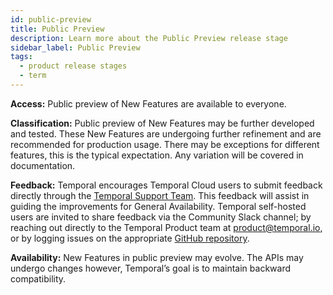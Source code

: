 ```yaml
---
id: public-preview
title: Public Preview
description: Learn more about the Public Preview release stage
sidebar_label: Public Preview
tags:
  - product release stages
  - term
---
```


**Access:** Public preview of New Features are available to everyone.

**Classification:** Public preview of New Features may be further developed and tested.
These New Features are undergoing further refinement and are recommended for production usage.
There may be exceptions for different features, this is the typical expectation.
Any variation will be covered in documentation.

**Feedback:** Temporal encourages Temporal Cloud users to submit feedback directly through the [Temporal Support Team](/cloud/support-create-ticket).
This feedback will assist in guiding the improvements for General Availability.
Temporal self-hosted users are invited to share feedback via the Community Slack channel; by reaching out directly to the Temporal Product team at product@temporal.io, or by logging issues on the appropriate [GitHub repository](https://github.com/temporalio).

**Availability:** New Features in public preview may evolve. The APIs may undergo changes however, Temporal’s goal is to maintain backward compatibility.
